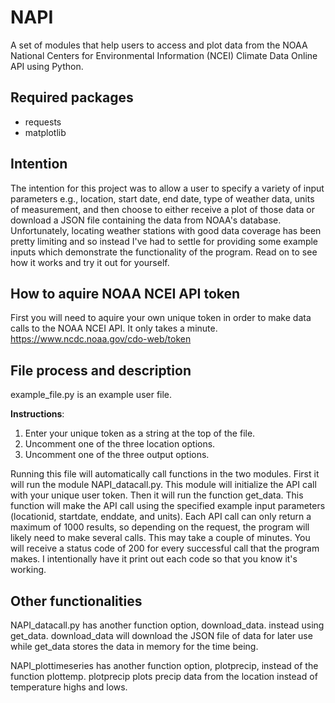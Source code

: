 # NAPI
A set of modules that help users to access and plot data from the NOAA National Centers for Environmental Information (NCEI) Climate Data Online API using Python.

## Required packages
- requests
- matplotlib

## Intention
The intention for this project was to allow a user to specify a variety of input parameters e.g., location, start date, end date, type of weather data, units of measurement, and then choose to either receive a plot of those data or download a JSON file containing the data from NOAA's database. Unfortunately, locating weather stations with good data coverage has been pretty limiting and so instead I've had to settle for providing some example inputs which demonstrate the functionality of the program. Read on to see how it works and try it out for yourself.

## How to aquire NOAA NCEI API token
First you will need to aquire your own unique token in order to make data calls to the NOAA NCEI API. It only takes a minute.
https://www.ncdc.noaa.gov/cdo-web/token

## File process and description
example_file.py is an example user file.

**Instructions**:
1) Enter your unique token as a string at the top of the file. 
2) Uncomment one of the three location options.
3) Uncomment one of the three output options.

Running this file will automatically call functions in the two modules. First it will run the module NAPI_datacall.py. This module will initialize the API call with your unique user token. Then it will run the function get_data. This function will make the API call using the specified example input parameters (locationid, startdate, enddate, and units). Each API call can only return a maximum of 1000 results, so depending on the request, the program will likely need to make several calls. This may take a couple of minutes. You will receive a status code of 200 for every successful call that the program makes. I intentionally have it print out each code so that you know it's working.

## Other functionalities
NAPI_datacall.py has another function option, download_data.  instead using get_data. download_data will download the JSON file of data for later use while get_data stores the data in memory for the time being.

NAPI_plottimeseries has another function option, plotprecip, instead of the function plottemp. plotprecip plots precip data from the location instead of temperature highs and lows.
